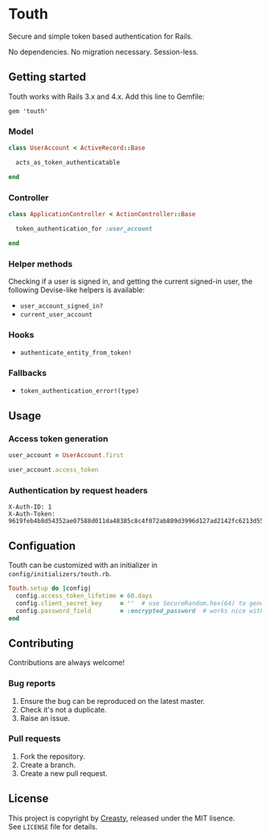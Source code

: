 Touth
=====

Secure and simple token based authentication for Rails.

No dependencies. No migration necessary. Session-less.


Getting started
---------------

Touth works with Rails 3.x and 4.x. Add this line to Gemfile:

```rub
gem 'touth'
```

### Model

```ruby
class UserAccount < ActiveRecord::Base

  acts_as_token_authenticatable

end
```

### Controller

```ruby
class ApplicationController < ActionController::Base

  token_authentication_for :user_account

end
```

### Helper methods

Checking if a user is signed in, and getting the current signed-in user, the following Devise-like helpers is available:

- `user_account_signed_in?`
- `current_user_account`

### Hooks

- `authenticate_entity_from_token!`

### Fallbacks

- `token_authentication_error!(type)`


Usage
-----

### Access token generation

```ruby
user_account = UserAccount.first

user_account.access_token
```

### Authentication by request headers

```
X-Auth-ID: 1
X-Auth-Token: 9619feb4b8d54352ae07588d011da48385c8c4f072ab889d3996d127ad2142fc6213d553
```


Configuation
------------

Touth can be customized with an initializer in `config/initializers/touth.rb`.

```ruby
Touth.setup do |config|
  config.access_token_lifetime = 60.days
  config.client_secret_key     = ''  # use SecureRandom.hex(64) to generate one
  config.password_field        = :encrypted_password  # works nice with devise
end
```


Contributing
------------

Contributions are always welcome!

### Bug reports

1. Ensure the bug can be reproduced on the latest master.
2. Check it's not a duplicate.
3. Raise an issue.


### Pull requests

1. Fork the repository.
2. Create a branch.
6. Create a new pull request.


License
-------

This project is copyright by [Creasty](http://www.creasty.com), released under the MIT lisence.  
See `LICENSE` file for details.

